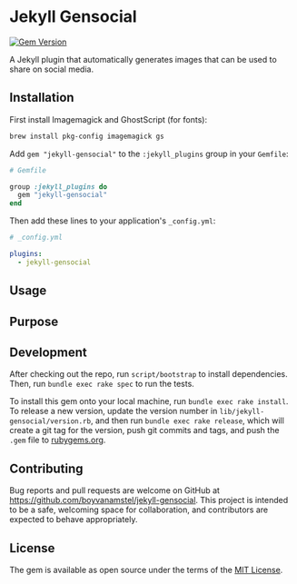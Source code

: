 # Jekyll Gensocial

[![Gem Version](https://badge.fury.io/rb/jekyll-gensocial.svg)](https://badge.fury.io/rb/jekyll-gensocial)

A Jekyll plugin that automatically generates images that can be used to share on social media.

## Installation

First install Imagemagick and GhostScript (for fonts):

```bash
brew install pkg-config imagemagick gs
```

Add `gem "jekyll-gensocial"` to the `:jekyll_plugins` group in your `Gemfile`:

```ruby
# Gemfile

group :jekyll_plugins do
  gem "jekyll-gensocial"
end
```

Then add these lines to your application's `_config.yml`:

```yml
# _config.yml

plugins:
  - jekyll-gensocial
```

## Usage

## Purpose

## Development

After checking out the repo, run `script/bootstrap` to install dependencies. Then, run `bundle exec rake spec` to run the tests.

To install this gem onto your local machine, run `bundle exec rake install`. To release a new version, update the version number in `lib/jekyll-gensocial/version.rb`, and then run `bundle exec rake release`, which will create a git tag for the version, push git commits and tags, and push the `.gem` file to [rubygems.org](https://rubygems.org).

## Contributing

Bug reports and pull requests are welcome on GitHub at https://github.com/boyvanamstel/jekyll-gensocial. This project is intended to be a safe, welcoming space for collaboration, and contributors are expected to behave appropriately.

## License

The gem is available as open source under the terms of the [MIT License](https://opensource.org/licenses/MIT).
